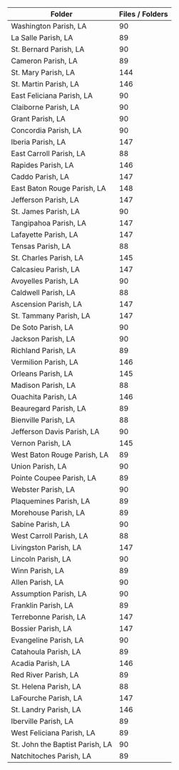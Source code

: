 | Folder                          |   Files / Folders |
|---------------------------------|-------------------|
| Washington Parish, LA           |                90 |
| La Salle Parish, LA             |                89 |
| St. Bernard Parish, LA          |                90 |
| Cameron Parish, LA              |                89 |
| St. Mary Parish, LA             |               144 |
| St. Martin Parish, LA           |               146 |
| East Feliciana Parish, LA       |                90 |
| Claiborne Parish, LA            |                90 |
| Grant Parish, LA                |                90 |
| Concordia Parish, LA            |                90 |
| Iberia Parish, LA               |               147 |
| East Carroll Parish, LA         |                88 |
| Rapides Parish, LA              |               146 |
| Caddo Parish, LA                |               147 |
| East Baton Rouge Parish, LA     |               148 |
| Jefferson Parish, LA            |               147 |
| St. James Parish, LA            |                90 |
| Tangipahoa Parish, LA           |               147 |
| Lafayette Parish, LA            |               147 |
| Tensas Parish, LA               |                88 |
| St. Charles Parish, LA          |               145 |
| Calcasieu Parish, LA            |               147 |
| Avoyelles Parish, LA            |                90 |
| Caldwell Parish, LA             |                88 |
| Ascension Parish, LA            |               147 |
| St. Tammany Parish, LA          |               147 |
| De Soto Parish, LA              |                90 |
| Jackson Parish, LA              |                90 |
| Richland Parish, LA             |                89 |
| Vermilion Parish, LA            |               146 |
| Orleans Parish, LA              |               145 |
| Madison Parish, LA              |                88 |
| Ouachita Parish, LA             |               146 |
| Beauregard Parish, LA           |                89 |
| Bienville Parish, LA            |                88 |
| Jefferson Davis Parish, LA      |                90 |
| Vernon Parish, LA               |               145 |
| West Baton Rouge Parish, LA     |                89 |
| Union Parish, LA                |                90 |
| Pointe Coupee Parish, LA        |                89 |
| Webster Parish, LA              |                90 |
| Plaquemines Parish, LA          |                89 |
| Morehouse Parish, LA            |                89 |
| Sabine Parish, LA               |                90 |
| West Carroll Parish, LA         |                88 |
| Livingston Parish, LA           |               147 |
| Lincoln Parish, LA              |                90 |
| Winn Parish, LA                 |                89 |
| Allen Parish, LA                |                90 |
| Assumption Parish, LA           |                90 |
| Franklin Parish, LA             |                89 |
| Terrebonne Parish, LA           |               147 |
| Bossier Parish, LA              |               147 |
| Evangeline Parish, LA           |                90 |
| Catahoula Parish, LA            |                89 |
| Acadia Parish, LA               |               146 |
| Red River Parish, LA            |                89 |
| St. Helena Parish, LA           |                88 |
| LaFourche Parish, LA            |               147 |
| St. Landry Parish, LA           |               146 |
| Iberville Parish, LA            |                89 |
| West Feliciana Parish, LA       |                89 |
| St. John the Baptist Parish, LA |                90 |
| Natchitoches Parish, LA         |                89 |